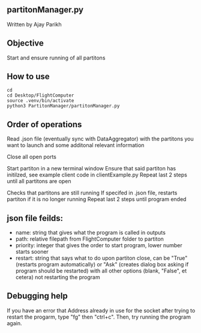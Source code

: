## partitonManager.py
Written by Ajay Parikh

## Objective
Start and ensure running of all partitons

## How to use
```
cd
cd Desktop/FlightComputer
source .venv/bin/activate
python3 PartitonManager/partitonManager.py
```

## Order of operations
Read .json file (eventually sync with DataAggregator) with the partitons you want to launch and some additonal relevant information

Close all open ports

Start partiton in a new terminal window
Ensure that said partiton has initilzed, see example client code in clientExample.py
Repeat last 2 steps until all partitons are open 

Checks that partitons are still running
If specifed in .json file, restarts partiton if it is no longer running
Repeat last 2 steps until program ended

## json file feilds:
* name: string that gives what the program is called in outputs
* path: relative filepath from FlightComputer folder to partiton
* priority: integer that gives the order to start program, lower number starts sooner
* restart: string that says what to do upon partiton close, can be "True" (restarts program automatically) or "Ask" (creates dialog box asking if program should be restarted) with all other options (blank, "False", et cetera) not restarting the program


## Debugging help

If you have an error that Address already in use for the socket after trying to restart the progarm, type "fg" then "ctrl+c". Then, try running the program again.